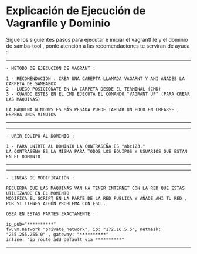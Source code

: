 # Explicación de Ejecución de Vagranfile y Dominio

Sigue los siguientes pasos para ejecutar e iniciar el vagrantfile y el dominio de
samba-tool , ponle atención a las recomendaciones te serviran de ayuda : 

*************************************************
	- MÉTODO DE EJECUCIÓN DE VAGRANT : 

    1 - RECOMENDACIÓN : CREA UNA CAREPTA LLAMADA VAGARNT Y AHI AÑADES LA CARPETA DE SAMBABOX
	2 - LUEGO POSICIONATE EN LA CARPETA DESDE EL TERMINAL (CMD)
	3 - CUANDO ESTES EN EL CMD EJECUTA EL COMANDO "VAGRANT UP" (PARA CREAR LAS MÁQUINAS)
	
	LA MÁQUINA WINDOWS ES MÁS PESADA PUEDE TARDAR UN POCO EN CREARSE , ESPERA UNOS MINUTOS 
*************************************************

*************************************************
	- URIR EQUIPO AL DOMINIO :

	1 - PARA UNIRTE AL DOMINIO LA CONTRASEÑA ES "abc123."
    LA CONTRASEÑA ES LA MISMA PARA TODOS LOS EQUIPOS Y USUARIOS QUE ESTAN EN EL DOMINIO
*************************************************


*************************************************
	- LINEAS DE MODIFICACIÓN :

    RECUERDA QUE LAS MÁQUINAS VAN HA TENER INTERNET CON LA RED QUE ESTAS UTILIZANDO EN EL MOMENTO 
	MODIFICA EL SCRIPT EN LA PARTE DE LA RED PUBLICA Y AÑADE AHÍ TU RED , POR SI TIENES ALGÚN PROBLEMA CON ESO . 

	OSEA EN ESTAS PARTES EXACTAMENTE :

	ip_pub="**********"
	fw.vm.network "private_network", ip: "172.16.5.5", netmask: "255.255.255.0" , gateway: "**********"
	inline: "ip route add default via **********"
*************************************************

